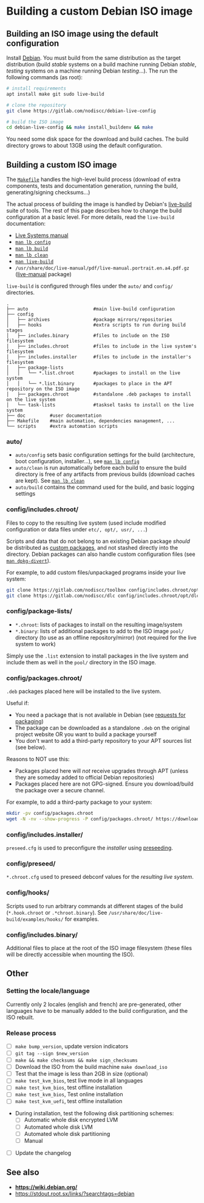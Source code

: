 # Building a custom Debian ISO image

## Building an ISO image using the default configuration

Install [Debian](https://www.debian.org). You must build from the same distribution as the target distribution (build *stable* systems on a build machine running Debian *stable*, *testing* systems on a machine running Debian *testing*...). The run the following commands (as root):

```bash
# install requirements
apt install make git sudo live-build

# clone the repository
git clone https://gitlab.com/nodiscc/debian-live-config

# build the ISO image
cd debian-live-config && make install_buildenv && make
```

You need some disk space for the download and build caches. The build directory grows to about 13GB using the default configuration.


## Building a custom ISO image

The [`Makefile`](../Makefile) handles the high-level build process (download of extra components, tests and documentation generation, running the build, generating/signing checksums...)

The actual process of building the image is handled by Debian's [live-build](https://www.debian.org/devel/debian-live/) suite of tools. The rest of this page describes how to change the build configuration at a basic level. For more details, read the `live-build` documentation:

* [Live Systems manual](https://live-team.pages.debian.net/live-manual/html/live-manual/index.en.html)
* [`man lb config`](httpshttps://manpages.debian.org/buster/live-build/lb_config.1.en.html)
* [`man lb build`](https://manpages.debian.org/buster/live-build/lb_build.1.en.html)
* [`man lb clean`](https://manpages.debian.org/buster/live-build/lb_clean.1.en.html)
* [`man live-build`](https://manpages.debian.org/stretch/live-build/live-build.7.en.html)
* `/usr/share/doc/live-manual/pdf/live-manual.portrait.en.a4.pdf.gz` ([live-manual](https://packages.debian.org/buster/live-manual) package)



`live-build` is configured through files under the `auto/` and `config/` directories.

```
.
├── auto                        #main live-build configuration
├── config
│   ├── archives                #package mirrors/repositories
│   ├── hooks                   #extra scripts to run during build stages
│   ├── includes.binary         #files to include on the ISO filesystem
│   ├── includes.chroot         #files to include in the live system's filesystem
│   ├── includes.installer      #files to include in the installer's filesystem
│   ├── package-lists
│   │   └── *.list.chroot		#packages to install on the live system
│   │   └── *.list.binary		#packages to place in the APT repository on the ISO image
│   ├── packages.chroot         #standalone .deb packages to install on the live system
│   └── task-lists              #tasksel tasks to install on the live system
├── doc			#user documentation
├── Makefile	#main automation, dependencies management, ...
└── scripts		#extra automation scripts

```

### auto/

* `auto/config` sets basic configuration settings for the build (architecture, boot configuration, installer...), see [`man lb config`](httpshttps://manpages.debian.org/buster/live-build/lb_config.1.en.html)
* `auto/clean` is run automatically before each build to ensure the build directory is free of any artifacts from previous builds (download caches are kept). See [`man lb clean`](https://manpages.debian.org/buster/live-build/lb_clean.1.en.html)
* `auto/build` contains the command used for the build, and basic logging settings


### config/includes.chroot/

Files to copy to the resulting live system (used include modified configuration or data files under `etc/, opt/, usr/, ...`)

Scripts and data that do not belong to an existing Debian package _should_ be distributed as [custom packages](http://wiki.debian.org/Packaging), and not stashed directly into the directory. Debian packages can also handle custom configuration files (see [`man dpkg-divert`](https://manpages.debian.org/buster/dpkg/dpkg-divert.1.en.html)).

For example, to add custom files/unpackaged programs inside your live system:

```bash
git clone https://gitlab.com/nodiscc/toolbox config/includes.chroot/opt/toolbox
git clone https://gitlab.com/nodiscc/dlc config/includes.chroot/opt/dlc
```

### config/package-lists/

* `*.chroot`: lists of packages to install on the resulting image/system
* `*.binary`: lists of additional packages to add to the ISO image `pool/` directory (to use as an offline repository/mirror) (not required for the live system to work)

Simply use the `.list` extension to install packages in the live system and include them as well in the `pool/` directory in the ISO image.


### config/packages.chroot/

`.deb` packages placed here will be installed to the live system.

Useful if:

- You need a package that is not available in Debian (see [requests for packaging](http://wnpp.debian.net/))
- The package can be downloaded as a standalone `.deb` on the original project website OR you want to build a package yourself
- You don't want to add a third-party repository to your APT sources list (see below).

Reasons to NOT use this:

 - Packages placed here will _not_ receive upgrades through APT (unless they are someday added to official Debian repositories)
 - Packages placed here are not GPG-signed. Ensure you download/build the package over a secure channel.


For example, to add a third-party package to your system:

```bash
mkdir -pv config/packages.chroot
wget -N -nv --show-progress -P config/packages.chroot/ https://download.opensuse.org/repositories/home:/strycore/Debian_9.0/amd64/lutris_0.5.2.2_amd64.deb
```

### config/includes.installer/

`preseed.cfg` is used to preconfigure the _installer_ using [preseeding](https://wiki.debian.org/Preseed).


### config/preseed/

`*.chroot.cfg` used to preseed debconf values for the _resulting live system_.


### config/hooks/

Scripts used to run arbitrary commands at different stages of the build (`*.hook.chroot` or `.*chroot.binary`). See `/usr/share/doc/live-build/examples/hooks/` for examples.


### config/includes.binary/

Additional files to place at the root of the ISO image filesystem (these files will be directly accessible when mounting the ISO).

## Other

### Setting the locale/language

Currently only 2 locales (english and french) are pre-generated, other languages have to be manually added to the build configuration, and the ISO rebuilt.


### Release process

 - [ ] `make bump_version`, update version indicators
 - [ ] `git tag --sign $new_version`
 - [ ] `make && make checksums && make sign_checksums`
 - [ ] Download the ISO from the build machine `make download_iso`
 - [ ] Test that the image is less than 2GB in size (optional)
 - [ ] `make test_kvm_bios`, test live mode in all languages
 - [ ] `make test_kvm_bios`, test offline installation
 - [ ] `make test_kvm_bios`, Test online installation
 - [ ] `make test_kvm_uefi`, test offline installation
 - During installation, test the following disk partitioning schemes:
   - [ ] Automatic whole disk encrypted LVM
   - [ ] Automated whole disk LVM
   - [ ] Automated whole disk partitioning
   - [ ] Manual
 - [ ] Update the changelog


## See also

 - **https://wiki.debian.org/**
 - https://stdout.root.sx/links/?searchtags=debian
